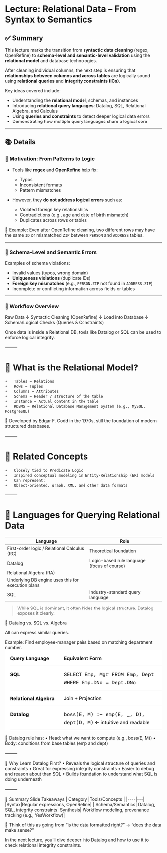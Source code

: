# Lecture: Relational Data – From Syntax to Semantics

## ✅ Summary

This lecture marks the transition from **syntactic data cleaning** (regex, OpenRefine) to **schema-level and semantic-level validation** using the **relational model** and database technologies. 

After cleaning individual columns, the next step is ensuring that **relationships between columns and across tables** are logically sound using **relational queries** and **integrity constraints (ICs)**.

Key ideas covered include:
- Understanding the **relational model**, schemas, and instances
- Introducing **relational query languages**: Datalog, SQL, Relational Algebra, and Calculus
- Using **queries and constraints** to detect deeper logical data errors
- Demonstrating how multiple query languages share a logical core

---

## 📚 Details

### 🔸 Motivation: From Patterns to Logic

- Tools like **regex** and **OpenRefine** help fix:
  - Typos
  - Inconsistent formats
  - Pattern mismatches

- However, they **do not address logical errors** such as:
  - Violated foreign key relationships
  - Contradictions (e.g., age and date of birth mismatch)
  - Duplicates across rows or tables

🧠 Example: Even after OpenRefine cleaning, two different rows may have the same `ID` or mismatched `ZIP` between `PERSON` and `ADDRESS` tables.

---

### 🔸 Schema-Level and Semantic Errors

Examples of schema violations:
- Invalid values (typos, wrong domain)
- **Uniqueness violations** (duplicate IDs)
- **Foreign key mismatches** (e.g., `PERSON.ZIP` not found in `ADDRESS.ZIP`)
- Incomplete or conflicting information across fields or tables

---

### 🔸 Workflow Overview


Raw Data
   ↓
Syntactic Cleaning (OpenRefine)
   ↓
Load into Database
   ↓
Schema/Logical Checks (Queries & Constraints)

Once data is inside a Relational DB, tools like Datalog or SQL can be used to enforce logical integrity.

⸻

# 🔸 What is the Relational Model?
	•	Tables = Relations
	•	Rows = Tuples
	•	Columns = Attributes
	•	Schema = Header / structure of the table
	•	Instance = Actual content in the table
	•	RDBMS = Relational Database Management System (e.g., MySQL, PostgreSQL)

📌 Developed by Edgar F. Codd in the 1970s, still the foundation of modern structured databases.

⸻

# 🔸 Related Concepts
	•	Closely tied to Predicate Logic
	•	Inspired conceptual modeling in Entity-Relationship (ER) models
	•	Can represent:
	•	Object-oriented, graph, XML, and other data formats

⸻

# 🔸 Languages for Querying Relational Data


| Language|Role|
| --- | --- |
|First-order logic / Relational Calculus (RC)|Theoretical foundation|
|Datalog | Logic-based rule language (focus of course) |
|Relational Algebra (RA) |
Underlying DB engine uses this for execution plans |
| SQL | Industry-standard query language | 

> While SQL is dominant, it often hides the logical structure. Datalog exposes it clearly.

🔸 Datalog vs. SQL vs. Algebra

All can express similar queries.

Example: Find employee-manager pairs based on matching department number.
![alt text](image.png)

🧠 Datalog rule has:
	•	Head: what we want to compute (e.g., boss(E, M))
	•	Body: conditions from base tables (emp and dept)

⸻

🔸 Why Learn Datalog First?
	•	Reveals the logical structure of queries and constraints
	•	Great for expressing integrity constraints
	•	Easier to debug and reason about than SQL
	•	Builds foundation to understand what SQL is doing underneath

⸻

🔸 Summary Slide Takeaways
| Category |Tools/Concepts |
|----|---|
|Syntax|Regular expressions, OpenRefine|
| Schema/Semantics| Datalog, SQL, integrity constraints|
Synthesis| Workflow modeling, provenance tracking (e.g., YesWorkflow)|


🧠 Think of this as going from “is the data formatted right?” → “does the data make sense?”

In the next lecture, you’ll dive deeper into Datalog and how to use it to check relational integrity constraints.